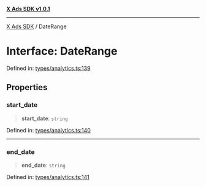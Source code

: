 [**X Ads SDK v1.0.1**](../README.md)

***

[X Ads SDK](../globals.md) / DateRange

# Interface: DateRange

Defined in: [types/analytics.ts:139](https://github.com/kage1020/x-ads-sdk/blob/main/src/types/analytics.ts#L139)

## Properties

### start\_date

> **start\_date**: `string`

Defined in: [types/analytics.ts:140](https://github.com/kage1020/x-ads-sdk/blob/main/src/types/analytics.ts#L140)

***

### end\_date

> **end\_date**: `string`

Defined in: [types/analytics.ts:141](https://github.com/kage1020/x-ads-sdk/blob/main/src/types/analytics.ts#L141)
